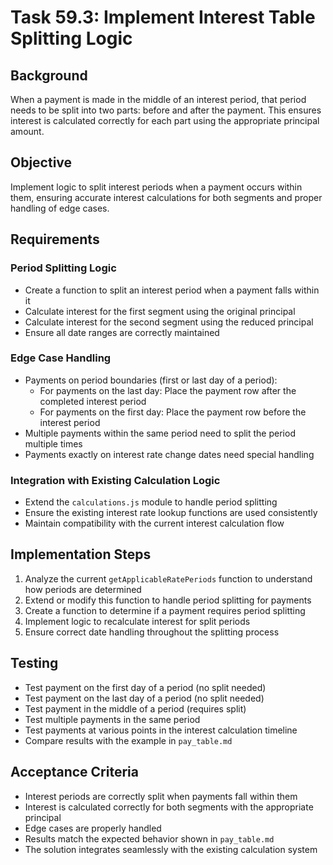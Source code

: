 # Task 59.3: Implement Interest Table Splitting Logic

## Background
When a payment is made in the middle of an interest period, that period needs to be split into two parts: before and after the payment. This ensures interest is calculated correctly for each part using the appropriate principal amount.

## Objective
Implement logic to split interest periods when a payment occurs within them, ensuring accurate interest calculations for both segments and proper handling of edge cases.

## Requirements

### Period Splitting Logic
- Create a function to split an interest period when a payment falls within it
- Calculate interest for the first segment using the original principal
- Calculate interest for the second segment using the reduced principal
- Ensure all date ranges are correctly maintained

### Edge Case Handling
- Payments on period boundaries (first or last day of a period):
  - For payments on the last day: Place the payment row after the completed interest period
  - For payments on the first day: Place the payment row before the interest period
- Multiple payments within the same period need to split the period multiple times
- Payments exactly on interest rate change dates need special handling

### Integration with Existing Calculation Logic
- Extend the `calculations.js` module to handle period splitting
- Ensure the existing interest rate lookup functions are used consistently
- Maintain compatibility with the current interest calculation flow

## Implementation Steps
1. Analyze the current `getApplicableRatePeriods` function to understand how periods are determined
2. Extend or modify this function to handle period splitting for payments
3. Create a function to determine if a payment requires period splitting
4. Implement logic to recalculate interest for split periods
5. Ensure correct date handling throughout the splitting process

## Testing
- Test payment on the first day of a period (no split needed)
- Test payment on the last day of a period (no split needed)
- Test payment in the middle of a period (requires split)
- Test multiple payments in the same period
- Test payments at various points in the interest calculation timeline
- Compare results with the example in `pay_table.md`

## Acceptance Criteria
- Interest periods are correctly split when payments fall within them
- Interest is calculated correctly for both segments with the appropriate principal
- Edge cases are properly handled
- Results match the expected behavior shown in `pay_table.md`
- The solution integrates seamlessly with the existing calculation system
